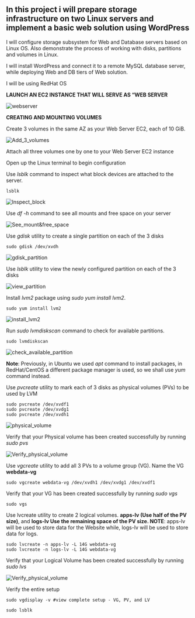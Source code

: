 ## In this project i will prepare storage infrastructure on two Linux servers and implement a basic web solution using WordPress


I will configure storage subsystem for Web and Database servers based on Linux OS. Also demonstrate the process of working with disks, partitions and volumes in Linux.

I will install WordPress and connect it to a remote MySQL database server, while deploying Web and DB tiers of Web solution.

I will be using RedHat OS

**LAUNCH AN EC2 INSTANCE THAT WILL SERVE AS “WEB SERVER**

![webserver](./images/webserver.PNG)

**CREATING AND MOUNTING VOLUMES**

Create 3 volumes in the same AZ as your Web Server EC2, each of 10 GiB.

![Add_3_volumes](./images/create_volume.PNG)

Attach all three volumes one by one to your Web Server EC2 instance

Open up the Linux terminal to begin configuration

Use *lsblk* command to inspect what block devices are attached to the server.

`lsblk`

![Inspect_block](./images/disks_attached.PNG)

Use *df -h* command to see all mounts and free space on your server

![See_mount&free_space](./images/see_mounts%26free_space.PNG)

Use *gdisk* utility to create a single partition on each of the 3 disks

`sudo gdisk /dev/xvdh`


![gdisk_partition](./images/partitioning_disk.PNG)

Use *lsblk* utility to view the newly configured partition on each of the 3 disks

![view_partition](./images/add_partition.PNG)

Install *lvm2* package using *sudo yum install lvm2*. 

`sudo yum install lvm2`

![install_lvm2](./images/IInstall_lvm2.PNG)

Run *sudo lvmdiskscan* command to check for available partitions.

`sudo lvmdiskscan`

![check_available_partition](./images/check_avail_partition2.PNG)

**Note**: Previously, in Ubuntu we used *apt* command to install packages, in RedHat/CentOS a different package manager is used, so we shall use *yum* command instead.

Use *pvcreate* utility to mark each of 3 disks as physical volumes (PVs) to be used by LVM

```
sudo pvcreate /dev/xvdf1
sudo pvcreate /dev/xvdg1
sudo pvcreate /dev/xvdh1
```


![physical_volume](./images/mark%20as%20physical%20volume.PNG)

Verify that your Physical volume has been created successfully by running *sudo pvs*

![Verify_physical_volume](./images/verify%20physical%20volume.PNG)

Use *vgcreate* utility to add all 3 PVs to a volume group (VG). Name the VG **webdata-vg**

`sudo vgcreate webdata-vg /dev/xvdh1 /dev/xvdg1 /dev/xvdf1`

Verify that your VG has been created successfully by running *sudo vgs*

`sudo vgs`

Use lvcreate utility to create 2 logical volumes. **apps-lv (Use half of the PV size)**, and **logs-lv Use the remaining space of the PV size. NOTE**: apps-lv will be used to store data for the Website while, logs-lv will be used to store data for logs.

```
sudo lvcreate -n apps-lv -L 14G webdata-vg
sudo lvcreate -n logs-lv -L 14G webdata-vg
```

Verify that your Logical Volume has been created successfully by running *sudo lvs*

![Verify_physical_volume](./images/verify_logical_volume.PNG)

Verify the entire setup

`sudo vgdisplay -v #view complete setup - VG, PV, and LV`

`sudo lsblk `

